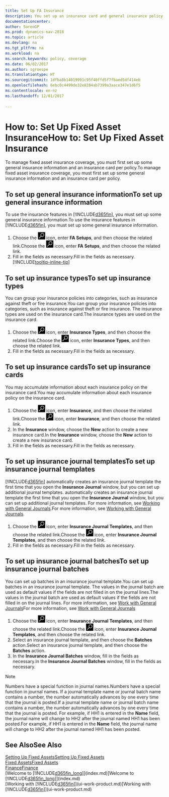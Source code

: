 ```yaml
---
title: Set Up FA Insurance
description: You set up an insurance card and general insurance policy information to manage fixed asset insurance coverage.
documentationcenter: 
author: SorenGP
ms.prod: dynamics-nav-2018
ms.topic: article
ms.devlang: na
ms.tgt_pltfrm: na
ms.workload: na
ms.search.keywords: policy, coverage
ms.date: 06/02/2017
ms.author: sgroespe
ms.translationtype: HT
ms.sourcegitcommit: 1dfba8b14019991c95f40ffd5f7fbaed5df414eb
ms.openlocfilehash: 6ebc0c4499de32e8284ab7399a3aace347e1d6f5
ms.contentlocale: en-nz
ms.lasthandoff: 12/01/2017

---
```

# <a name="how-to-set-up-fixed-asset-insurance"></a><span data-ttu-id="fef62-103">How to: Set Up Fixed Asset Insurance</span><span class="sxs-lookup"><span data-stu-id="fef62-103">How to: Set Up Fixed Asset Insurance</span></span>
<span data-ttu-id="fef62-104">To manage fixed asset insurance coverage, you must first set up some general insurance information and an insurance card per policy.</span><span class="sxs-lookup"><span data-stu-id="fef62-104">To manage fixed asset insurance coverage, you must first set up some general insurance information and an insurance card per policy.</span></span>

## <a name="to-set-up-general-insurance-information"></a><span data-ttu-id="fef62-105">To set up general insurance information</span><span class="sxs-lookup"><span data-stu-id="fef62-105">To set up general insurance information</span></span>
<span data-ttu-id="fef62-106">To use the insurance features in [!INCLUDE[d365fin](includes/d365fin_md.md)], you must set up some general insurance information.</span><span class="sxs-lookup"><span data-stu-id="fef62-106">To use the insurance features in [!INCLUDE[d365fin](includes/d365fin_md.md)], you must set up some general insurance information.</span></span>  

1. <span data-ttu-id="fef62-107">Choose the ![Search for Page or Report](media/ui-search/search_small.png "Search for Page or Report icon") icon, enter **FA Setups**, and then choose the related link.</span><span class="sxs-lookup"><span data-stu-id="fef62-107">Choose the ![Search for Page or Report](media/ui-search/search_small.png "Search for Page or Report icon") icon, enter **FA Setups**, and then choose the related link.</span></span>  
2. <span data-ttu-id="fef62-108">Fill in the fields as necessary.</span><span class="sxs-lookup"><span data-stu-id="fef62-108">Fill in the fields as necessary.</span></span> [!INCLUDE[tooltip-inline-tip](includes/tooltip-inline-tip_md.md)]  

## <a name="to-set-up-insurance-types"></a><span data-ttu-id="fef62-109">To set up insurance types</span><span class="sxs-lookup"><span data-stu-id="fef62-109">To set up insurance types</span></span>
<span data-ttu-id="fef62-110">You can group your insurance policies into categories, such as insurance against theft or fire insurance.</span><span class="sxs-lookup"><span data-stu-id="fef62-110">You can group your insurance policies into categories, such as insurance against theft or fire insurance.</span></span> <span data-ttu-id="fef62-111">The insurance types are used on the insurance card.</span><span class="sxs-lookup"><span data-stu-id="fef62-111">The insurance types are used on the insurance card.</span></span>

1. <span data-ttu-id="fef62-112">Choose the ![Search for Page or Report](media/ui-search/search_small.png "Search for Page or Report icon") icon, enter **Insurance Types**, and then choose the related link.</span><span class="sxs-lookup"><span data-stu-id="fef62-112">Choose the ![Search for Page or Report](media/ui-search/search_small.png "Search for Page or Report icon") icon, enter **Insurance Types**, and then choose the related link.</span></span>  
2. <span data-ttu-id="fef62-113">Fill in the fields as necessary.</span><span class="sxs-lookup"><span data-stu-id="fef62-113">Fill in the fields as necessary.</span></span>

## <a name="to-set-up-insurance-cards"></a><span data-ttu-id="fef62-114">To set up insurance cards</span><span class="sxs-lookup"><span data-stu-id="fef62-114">To set up insurance cards</span></span>
<span data-ttu-id="fef62-115">You may accumulate information about each insurance policy on the insurance card.</span><span class="sxs-lookup"><span data-stu-id="fef62-115">You may accumulate information about each insurance policy on the insurance card.</span></span>  

1. <span data-ttu-id="fef62-116">Choose the ![Search for Page or Report](media/ui-search/search_small.png "Search for Page or Report icon") icon, enter **Insurance**, and then choose the related link.</span><span class="sxs-lookup"><span data-stu-id="fef62-116">Choose the ![Search for Page or Report](media/ui-search/search_small.png "Search for Page or Report icon") icon, enter **Insurance**, and then choose the related link.</span></span>  
2. <span data-ttu-id="fef62-117">In the **Insurance** window, choose the **New** action to create a  new insurance card.</span><span class="sxs-lookup"><span data-stu-id="fef62-117">In the **Insurance** window, choose the **New** action to create a  new insurance card.</span></span>  
3. <span data-ttu-id="fef62-118">Fill in the fields as necessary.</span><span class="sxs-lookup"><span data-stu-id="fef62-118">Fill in the fields as necessary.</span></span>

## <a name="to-set-up-insurance-journal-templates"></a><span data-ttu-id="fef62-119">To set up insurance journal templates</span><span class="sxs-lookup"><span data-stu-id="fef62-119">To set up insurance journal templates</span></span>
[!INCLUDE[d365fin](includes/d365fin_md.md)]<span data-ttu-id="fef62-120"> automatically creates an insurance journal template the first time that you open the **Insurance Journal** window, but you can set up additional journal templates.</span><span class="sxs-lookup"><span data-stu-id="fef62-120"> automatically creates an insurance journal template the first time that you open the **Insurance Journal** window, but you can set up additional journal templates.</span></span> <span data-ttu-id="fef62-121">For more information, see [Working with General Journals](ui-work-general-journals.md).</span><span class="sxs-lookup"><span data-stu-id="fef62-121">For more information, see [Working with General Journals](ui-work-general-journals.md).</span></span>  

1. <span data-ttu-id="fef62-122">Choose the ![Search for Page or Report](media/ui-search/search_small.png "Search for Page or Report icon") icon, enter **Insurance Journal Templates**, and then choose the related link.</span><span class="sxs-lookup"><span data-stu-id="fef62-122">Choose the ![Search for Page or Report](media/ui-search/search_small.png "Search for Page or Report icon") icon, enter **Insurance Journal Templates**, and then choose the related link.</span></span>  
2. <span data-ttu-id="fef62-123">Fill in the fields as necessary.</span><span class="sxs-lookup"><span data-stu-id="fef62-123">Fill in the fields as necessary.</span></span>

## <a name="to-set-up-insurance-journal-batches"></a><span data-ttu-id="fef62-124">To set up insurance journal batches</span><span class="sxs-lookup"><span data-stu-id="fef62-124">To set up insurance journal batches</span></span>
<span data-ttu-id="fef62-125">You can set up batches in an insurance journal template.</span><span class="sxs-lookup"><span data-stu-id="fef62-125">You can set up batches in an insurance journal template.</span></span> <span data-ttu-id="fef62-126">The values in the journal batch are used as default values if the fields are not filled in on the journal lines.</span><span class="sxs-lookup"><span data-stu-id="fef62-126">The values in the journal batch are used as default values if the fields are not filled in on the journal lines.</span></span> <span data-ttu-id="fef62-127">For more information, see [Work with General Journals](ui-work-general-journals.md)</span><span class="sxs-lookup"><span data-stu-id="fef62-127">For more information, see [Work with General Journals](ui-work-general-journals.md)</span></span>  

1. <span data-ttu-id="fef62-128">Choose the ![Search for Page or Report](media/ui-search/search_small.png "Search for Page or Report icon") icon, enter **Insurance Journal Templates**, and then choose the related link.</span><span class="sxs-lookup"><span data-stu-id="fef62-128">Choose the ![Search for Page or Report](media/ui-search/search_small.png "Search for Page or Report icon") icon, enter **Insurance Journal Templates**, and then choose the related link.</span></span>  
2. <span data-ttu-id="fef62-129">Select an insurance journal template, and then choose the **Batches** action.</span><span class="sxs-lookup"><span data-stu-id="fef62-129">Select an insurance journal template, and then choose the **Batches** action.</span></span>
3. <span data-ttu-id="fef62-130">In the **Insurance Journal Batches** window, fill in the fields as necessary.</span><span class="sxs-lookup"><span data-stu-id="fef62-130">In the **Insurance Journal Batches** window, fill in the fields as necessary.</span></span>

> [!NOTE]  
>   <span data-ttu-id="fef62-131">Numbers have a special function in journal names.</span><span class="sxs-lookup"><span data-stu-id="fef62-131">Numbers have a special function in journal names.</span></span> <span data-ttu-id="fef62-132">If a journal template name or journal batch name contains a number, the number automatically advances by one every time that the journal is posted.</span><span class="sxs-lookup"><span data-stu-id="fef62-132">If a journal template name or journal batch name contains a number, the number automatically advances by one every time that the journal is posted.</span></span> <span data-ttu-id="fef62-133">For example, if HH1 is entered in the **Name** field, the journal name will change to HH2 after the journal named HH1 has been posted.</span><span class="sxs-lookup"><span data-stu-id="fef62-133">For example, if HH1 is entered in the **Name** field, the journal name will change to HH2 after the journal named HH1 has been posted.</span></span>

## <a name="see-also"></a><span data-ttu-id="fef62-134">See Also</span><span class="sxs-lookup"><span data-stu-id="fef62-134">See Also</span></span>
[<span data-ttu-id="fef62-135">Setting Up Fixed Assets</span><span class="sxs-lookup"><span data-stu-id="fef62-135">Setting Up Fixed Assets</span></span>](fa-setup.md)  
[<span data-ttu-id="fef62-136">Fixed Assets</span><span class="sxs-lookup"><span data-stu-id="fef62-136">Fixed Assets</span></span>](fa-manage.md)  
[<span data-ttu-id="fef62-137">Finance</span><span class="sxs-lookup"><span data-stu-id="fef62-137">Finance</span></span>](finance.md)  
<span data-ttu-id="fef62-138">[Welcome to [!INCLUDE[d365fin_long](includes/d365fin_long_md.md)]](index.md)</span><span class="sxs-lookup"><span data-stu-id="fef62-138">[Welcome to [!INCLUDE[d365fin_long](includes/d365fin_long_md.md)]](index.md)</span></span>  
<span data-ttu-id="fef62-139">[Working with [!INCLUDE[d365fin](includes/d365fin_md.md)]](ui-work-product.md)</span><span class="sxs-lookup"><span data-stu-id="fef62-139">[Working with [!INCLUDE[d365fin](includes/d365fin_md.md)]](ui-work-product.md)</span></span>

